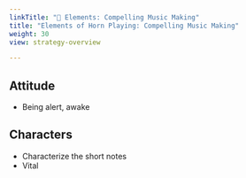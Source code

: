 ```yaml
---
linkTitle: "🎼 Elements: Compelling Music Making"
title: "Elements of Horn Playing: Compelling Music Making"
weight: 30
view: strategy-overview

---
```



## Attitude

- Being alert, awake

## Characters

- Characterize the short notes
- Vital
